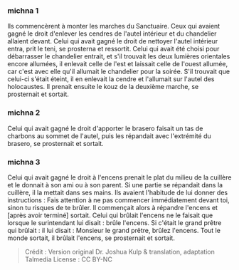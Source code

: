 
### michna 1
Ils commencèrent à monter les marches du Sanctuaire. Ceux qui avaient gagné le droit d'enlever les cendres de l'autel intérieur et du chandelier allaient devant. Celui qui avait gagné le droit de nettoyer l'autel intérieur entra, prit le teni, se prosterna et ressortit. Celui qui avait été choisi pour débarrasser le chandelier entrait, et s'il trouvait les deux lumières orientales encore allumées, il enlevait celle de l'est et laissait celle de l'ouest allumée, car c'est avec elle qu'il allumait le chandelier pour la soirée. S'il trouvait que celui-ci s'était éteint, il en enlevait la cendre et l'allumait sur l'autel des holocaustes. Il prenait ensuite le kouz de la deuxième marche, se prosternait et sortait.

### michna 2
Celui qui avait gagné le droit d'apporter le brasero faisait un tas de charbons au sommet de l'autel, puis les répandait avec l'extrémité du brasero, se prosternait et sortait.

### michna 3
Celui qui avait gagné le droit à l'encens prenait le plat du milieu de la cuillère et le donnait à son ami ou à son parent. Si une partie se répandait dans la cuillère, il la mettait dans ses mains. Ils avaient l'habitude de lui donner des instructions : Fais attention à ne pas commencer immédiatement devant toi, sinon tu risques de te brûler. Il commençait alors à répandre l'encens et [après avoir terminé] sortait. Celui qui brûlait l'encens ne le faisait que lorsque le surintendant lui disait : brûle l'encens. Si c'était le grand prêtre qui brûlait : il lui disait : Monsieur le grand prêtre, brûlez l'encens. Tout le monde sortait, il brûlait l'encens, se prosternait et sortait.

>Crédit : Version original Dr. Joshua Kulp & translation, adaptation Talmedia
>License : CC BY-NC